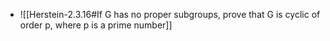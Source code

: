 - ![[Herstein-2.3.16#If G has no proper subgroups, prove that G is cyclic of order p, where p is a prime number]] 